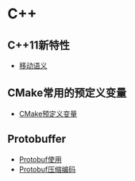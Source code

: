 # C++

## C++11新特性
- [移动语义](https://github.com/believeszw/CS-Notes/blob/master/notes/语言/C++/移动语义.md)

## CMake常用的预定义变量
- [CMake预定义变量](https://github.com/believeszw/CS-Notes/blob/master/notes/语言/C++/CMake预定义变量.md)

## Protobuffer
- [Protobuf使用](https://github.com/believeszw/CS-Notes/blob/master/notes/语言/C++/Protobuf使用.md)
- [Protobuf压缩编码](https://github.com/believeszw/CS-Notes/blob/master/notes/语言/C++/ProtocolBuffersEncode.md)
